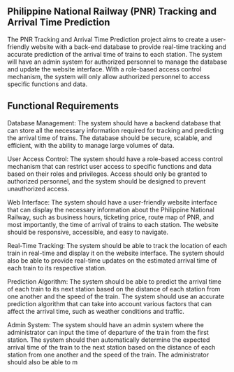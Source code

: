 ## Philippine National Railway (PNR) Tracking and Arrival Time Prediction
The PNR Tracking and Arrival Time Prediction project aims to create a user-friendly website with a back-end database to provide real-time tracking and accurate prediction of the arrival time of trains to each station. The system will have an admin system for authorized personnel to manage the database and update the website interface. With a role-based access control mechanism, the system will only allow authorized personnel to access specific functions and data. 

## Functional Requirements

Database Management:
The system should have a backend database that can store all the necessary information required for tracking and predicting the arrival time of trains. The database should be secure, scalable, and efficient, with the ability to manage large volumes of data.

User Access Control:
The system should have a role-based access control mechanism that can restrict user access to specific functions and data based on their roles and privileges. Access should only be granted to authorized personnel, and the system should be designed to prevent unauthorized access.

Web Interface:
The system should have a user-friendly website interface that can display the necessary information about the Philippine National Railway, such as business hours, ticketing price, route map of PNR, and most importantly, the time of arrival of trains to each station. The website should be responsive, accessible, and easy to navigate.

Real-Time Tracking:
The system should be able to track the location of each train in real-time and display it on the website interface. The system should also be able to provide real-time updates on the estimated arrival time of each train to its respective station.

Prediction Algorithm:
The system should be able to predict the arrival time of each train to its next station based on the distance of each station from one another and the speed of the train. The system should use an accurate prediction algorithm that can take into account various factors that can affect the arrival time, such as weather conditions and traffic.

Admin System:
The system should have an admin system where the administrator can input the time of departure of the train from the first station. The system should then automatically determine the expected arrival time of the train to the next station based on the distance of each station from one another and the speed of the train. The administrator should also be able to m
